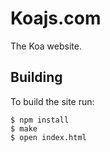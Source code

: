 
# Koajs.com

  The Koa website.

## Building

  To build the site run:

```
$ npm install
$ make
$ open index.html
```
